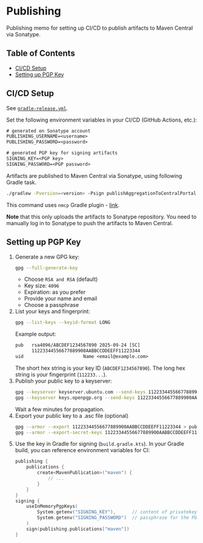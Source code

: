 # Publishing

Publishing memo for setting up CI/CD to publish artifacts to Maven Central via Sonatype.

## Table of Contents

- [CI/CD Setup](#cicd-setup)
- [Setting up PGP Key](#setting-up-pgp-key)

## CI/CD Setup

See [`gradle-release.yml`](.github/workflows/gradle-release.yml).

Set the following environment variables in your CI/CD (GitHub Actions, etc.):

```txt
# generated on Sonatype account
PUBLISHING_USERNAME=<username>
PUBLISHING_PASSWORD=<password>

# generated PGP key for signing artifacts
SIGNING_KEY=<PGP key>
SIGNING_PASSWORD=<PGP password>
```

Artifacts are published to Maven Central via Sonatype, using following Gradle task.

```bash
./gradlew -Pversion=<version> -Psign publishAggregationToCentralPortal
```

This command uses `nmcp` Gradle plugin - [link](https://github.com/GradleUp/nmcp).

**Note** that this only uploads the artifacts to Sonatype repository. You need to manually log in to Sonatype to push
the artifacts to Maven Central.

## Setting up PGP Key

1. Generate a new GPG key:
   ```bash
   gpg --full-generate-key
   ```
    - Choose `RSA and RSA` (default)
    - Key size: `4096`
    - Expiration: as you prefer
    - Provide your name and email
    - Choose a passphrase
2. List your keys and fingerprint:
   ```bash
   gpg --list-keys --keyid-format LONG
   ```
   Example output:
   ```txt
   pub   rsa4096/ABCDEF1234567890 2025-09-24 [SC]
         11223344556677889900AABBCCDDEEFF11223344
   uid                      Name <email@example.com>
   ```
   The short hex string is your key ID (`ABCDEF1234567890`).
   The long hex string is your fingerprint (`112233...`).
3. Publish your public key to a keyserver:
   ```bash
   gpg --keyserver keyserver.ubuntu.com --send-keys 11223344556677889900AABBCCDDEEFF11223344
   gpg --keyserver keys.openpgp.org --send-keys 11223344556677889900AABBCCDDEEFF11223344
   ```
   Wait a few minutes for propagation.
4. Export your public key to a .asc file (optional)
   ```bash
   gpg --armor --export 11223344556677889900AABBCCDDEEFF11223344 > publickey.asc
   gpg --armor --export-secret-keys 11223344556677889900AABBCCDDEEFF11223344 > privatekey.asc
   ```
5. Use the key in Gradle for signing (`build.gradle.kts`). In your Gradle build, you can reference environment variables
   for CI:
   ```kotlin
   publishing {
       publications {
           create<MavenPublication>("maven") {
               // ...
           }
       }
   }
   signing {
       useInMemoryPgpKeys(
           System.getenv("SIGNING_KEY"),      // content of privatekey.asc file from step 4
           System.getenv("SIGNING_PASSWORD")  // passphrase for the PGP key selected in step 1
       )
       sign(publishing.publications["maven"])
   }
   ```
